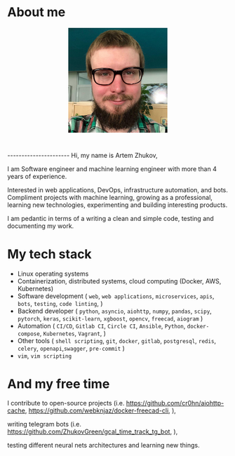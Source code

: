 
# About me
<div style="width:45%; margin:0 auto">
   <img src="./me.jpg">
   <link rel="stylesheet" href="https://cdnjs.cloudflare.com/ajax/libs/font-awesome/4.7.0/css/font-awesome.min.css">
   <a href="https://t.me/zhukovgreen" class="fa fa-telegram fa-3x"></a>
   <a href="https://twitter.com/zhukovgreen" class="fa fa-twitter fa-3x"></a>
   <a href="https://github.com/zhukovgreen" class="fa fa-github fa-3x"></a>
   <a href="https://gitlab.com/zhukovgreen" class="fa fa-gitlab fa-3x"></a>
   <a href="https://stackoverflow.com/users/4351027/artem-zhukov" class="fa fa-stack-overflow fa-3x"></a>
   <a href="https://www.linkedin.com/in/artem-zhukov-0556b422/" class="fa fa-linkedin fa-3x"></a>
</div>
<div style="width:30%; margin:40px auto">
   <a href="mailto:iam@zhukovgreen.pro" class="fa fa-envelope-open fa-3x"></a>
   <a href="https://calendar.google.com/calendar/embed?src=zhukovgreen.io%40gmail.com&ctz=Europe%2FPrague" class="fa fa-calendar fa-3x"></a>
   <a href="tel:+420-774-081-898" class="fa fa-phone fa-3x"></a>
</div>
----------------------
Hi, my name is Artem Zhukov,

I am Software engineer and machine learning engineer with more than 4 years of 
experience.

Interested in web applications, DevOps, infrastructure automation, and 
bots. Compliment projects with machine learning, growing as a professional,
learning new technologies, experimenting and building interesting products.

I am pedantic in terms of a writing a clean and simple code, 
testing and documenting my work.

# My tech stack

- Linux operating systems
- Containerization, distributed systems, cloud computing (Docker, AWS, 
Kubernetes)
- Software development (
    `web`, `web applications`, `microservices`, `apis`, `bots`,
    `testing`, `code linting`,
)
- Backend developer (
    `python`, `asyncio`, `aiohttp`, `numpy`, `pandas`, `scipy`, `pytorch`, 
    `keras`, `scikit-learn`, `xgboost`, `opencv`, `freecad`, `aiogram`
)
- Automation (
    `CI/CD`, `Gitlab CI`, `Circle CI`, `Ansible`, `Python`, `docker-compose`,
    `Kubernetes`, `Vagrant`,
)
- Other tools (
    `shell scripting`, `git`, `docker`, `gitlab`, `postgresql`, `redis`, 
    `celery`, `openapi`,`swagger`, `pre-commit`
)
- `vim`, `vim scripting`

# And my free time

I contribute to open-source projects (i.e. 
    <https://github.com/cr0hn/aiohttp-cache>, 
    <https://github.com/webknjaz/docker-freecad-cli>,
), 

writing telegram bots (i.e. 
    <https://github.com/ZhukovGreen/gcal_time_track_tg_bot>,
),
 
testing different neural nets architectures and learning new things. 

